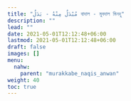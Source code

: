 ```yaml
---
title: "مُبْدَلٌ مِنْهُ - بَدَلٌ বাদাল - মুবদাল মিনহু"
description: ""
lead: ""
date: 2021-05-01T12:12:48+06:00
lastmod: 2021-05-01T12:12:48+06:00
draft: false
images: []
menu: 
  nahw:
    parent: "murakkabe_naqis_anwan"
weight: 40
toc: true
---
```



